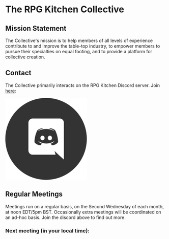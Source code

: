 # The RPG Kitchen Collective

## Mission Statement

The Collective's mission is to help members of all levels of experience contribute to and improve the table-top industry, to empower members to pursue their specialties on equal footing, and to provide a platform for collective creation.

## Contact

The Collective primarily interacts on the RPG Kitchen Discord server. Join [here](https://discord.gg/sStDEP62h4):

[![Discord Invite Link](./discord-icon.png)](https://discord.gg/sStDEP62h4)

## Regular Meetings

Meetings run on a regular basis, on the Second Wednesday of each month, at noon EDT/5pm BST. Occasionally extra meetings will be coordinated on an ad-hoc basis. Join the discord above to find out more.

### Next meeting (in your local time):

<script>
var d = new Date(Date.UTC(2021,7,11,16,0,0)); // don't forget, month is 0-based, day is not (yay javascript)
document.getElementById("next-meeting-in-your-local-time").appendChild(document.createTextNode(" " + d.toLocaleString()));
</script>
